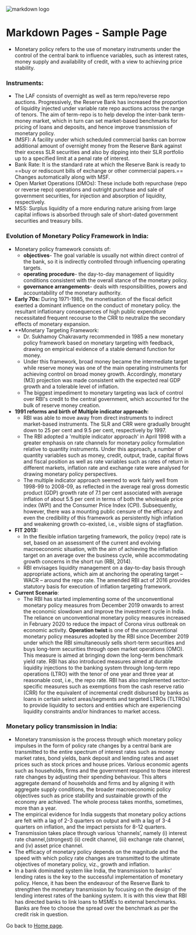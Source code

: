 
![markdown logo](./assets/user/markdown.svg)

# Markdown Pages - Sample Page

- Monetary policy refers to the use of monetary instruments under the control of the central bank to influence variables, such as interest rates, money supply and availability of credit, with a view to achieving price stability.
### Instruments: 
- The LAF consists of overnight as well as term repo/reverse repo auctions. Progressively, the Reserve Bank has increased the proportion of liquidity injected under variable rate repo auctions across the range of tenors. The aim of term-repo is to help develop the inter-bank term-money market, which in turn can set market-based benchmarks for pricing of loans and deposits, and hence improve transmission of monetary policy.
- (MSF): A facility under which scheduled commercial banks can borrow additional amount of overnight money from the Reserve Bank against their excess SLR securities and also by dipping into their SLR portfolio up to a specified limit at a penal rate of interest.
- Bank Rate: It is the standard rate at which the Reserve Bank is ready to ==buy or rediscount bills of exchange or other commercial papers.== Changes automatically along with MSF.
- Open Market Operations (OMOs): These include both repurchase (repo or reverse repo) operations and outright purchase and sale of government securities, for injection and absorption of liquidity, respectively.
- MSS: Surplus liquidity of a more enduring nature arising from large capital inflows is absorbed through sale of short-dated government securities and treasury bills.
### Evolution of Monetary Policy Framework in India:
- Monetary policy framework consists of:
	- **objectives**- The goal variable is usually not within direct control of the bank, so it is indirectly controlled through influencing operating targets.
	- **operating procedure**- the day-to-day management of liquidity conditions consistent with the overall stance of the monetary policy.
	- **governance arrangements**- deals with  responsibilities, powers and accountability of the monetary authority.
- **Early 70s:** During 1971-1985, the monetisation of the fiscal deficit exerted a dominant influence on the conduct of monetary policy. the resultant inflationary consequences of high public expenditure necessitated frequent recourse to the CRR to neutralize the secondary effects of monetary expansion.
- **Monetary Targeting Framework:
	- Dr. Sukhamoy Chakravarty recommended in 1985 a new monetary policy framework based on monetary targeting with feedback, drawing on empirical evidence of a stable demand function for money. 
	- Under this framework, broad money became the intermediate target while reserve money was one of the main operating instruments for achieving control on broad money growth. Accordingly, monetary (M3) projection was made consistent with the expected real GDP growth and a tolerable level of inflation.
	- The biggest impediment to monetary targeting was lack of control over RBI's credit to the central government, which accounted for the bulk of reserve money creation.
- **1991 reforms and birth of Multiple indicator approach:** 
	- RBI was able to move away from direct instruments to indirect market-based instruments. The SLR and CRR were gradually brought down to 25 per cent and 9.5 per cent, respectively by 1997.
	- The RBI adopted a 'multiple indicator approach' in April 1998 with a greater emphasis on rate channels for monetary policy formulation relative to quantity instruments. Under this approach, a number of quantity variables such as money, credit, output, trade, capital flows and fiscal position as well as rate variables such as rates of return in different markets, inflation rate and exchange rate were analysed for drawing monetary policy perspectives.
	- The multiple indicator approach seemed to work fairly well from 1998-99 to 2008-09, as reflected in the average real gross domestic product (GDP) growth rate of 7.1 per cent associated with average inflation of about 5.5 per cent in terms of both the wholesale price index (WPI) and the Consumer Price Index (CPI). Subsequently, however, there was a mounting public censure of the efficacy and even the credibility of this framework as persistently high inflation and weakening growth co-existed, i.e., visible signs of stagflation.
- **FIT 2013:**
	- In the flexible inflation targeting framework, the policy (repo) rate is set, based on an assessment of the current and evolving macroeconomic situation, with the aim of achieving the inflation target on an average over the business cycle, while accommodating growth concerns in the short run (RBI, 2014).
	- RBI envisages liquidity management on a day-to-day basis through appropriate actions, which aim at anchoring the operating target – WACR – around the repo rate. The amended RBI act of 2016 provides statutory basis for execution of inflation targeting framework.
- **Current Scenario**:
	- The RBI has started implementing some of the unconventional monetary policy measures from December 2019 onwards to arrest the economic slowdown and improve the investment cycle in India. The reliance on unconventional monetary policy measures increased in February 2020 to reduce the impact of Corona virus outbreak on economic activity. **Operation twist** is one of the unconventional monetary policy measures adopted by the RBI since December 2019 under which the RBI simultaneously sells short-term securities and buys long-term securities through open market operations (OMO). This measure is aimed at bringing down the long-term benchmark yield rate. RBI has also introduced measures aimed at durable liquidity injections to the banking system through long-term repo operations (LTRO) with the tenor of one year and three year at reasonable cost, i.e., the repo rate. RBI has also implemented sector-specific measures such as exemptions from the cash reserve ratio (CRR) for the equivalent of incremental credit disbursed by banks as loans in certain select areas/segments and targeted LTROs (TLTROs) to provide liquidity to sectors and entities which are experiencing liquidity constraints and/or hindrances to market access.
### Monetary policy transmission in India:
- Monetary transmission is the process through which monetary policy impulses in the form of policy rate changes by a central bank are transmitted to the entire spectrum of interest rates such as money market rates, bond yields, bank deposit and lending rates and asset prices such as stock prices and house prices. Various economic agents such as households, firms and the government respond to these interest rate changes by adjusting their spending behaviour. This alters aggregate demand of households and firms and by aligning it with aggregate supply conditions, the broader macroeconomic policy objectives such as price stability and sustainable growth of the economy are achieved. The whole process takes months, sometimes, more than a year.
- The empirical evidence for India suggests that monetary policy actions are felt with a lag of 2-3 quarters on output and with a lag of 3-4 quarters on inflation, and the impact persists for 8-12 quarters.
- Transmission takes place through various ‘channels’, namely (i) interest rate channel,(strongest) (ii) credit channel, (iii) exchange rate channel, and (iv) asset price channel. 
- The efficacy of monetary policy depends on the magnitude and the speed with which policy rate changes are transmitted to the ultimate objectives of monetary policy, viz., growth and inflation.
- In a bank dominated system like India, the transmission to banks’ lending rates is the key to the successful implementation of monetary policy. Hence, it has been the endeavour of the Reserve Bank to strengthen the monetary transmission by focusing on the design of the lending interest rates of the banking system. It is with this view that RBI has directed banks to link loans to MSMEs to external benchmarks. Banks are free to choose the spread over the benchmark as per the credit risk in question.




Go back to [Home page](.).
